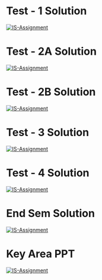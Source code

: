 # Test - 1 Solution
[![IS-Assignment](https://img.youtube.com/vi/KSebsqYg0jQ/0.jpg)](https://www.youtube.com/watch?v=KSebsqYg0jQ)

# Test - 2A Solution
[![IS-Assignment](https://img.youtube.com/vi/e1wRs94Y4wA/0.jpg)](https://www.youtube.com/watch?v=e1wRs94Y4wA)

# Test - 2B Solution
[![IS-Assignment](https://img.youtube.com/vi/aLbTL2af3x4/0.jpg)](https://www.youtube.com/watch?v=aLbTL2af3x4)

# Test - 3 Solution
[![IS-Assignment](https://img.youtube.com/vi/JqQjzNVwD5A/0.jpg)](https://www.youtube.com/watch?v=JqQjzNVwD5A)

# Test - 4 Solution
[![IS-Assignment](https://img.youtube.com/vi/mqOgV3DEnbk/0.jpg)](https://www.youtube.com/watch?v=mqOgV3DEnbk)

# End Sem Solution
[![IS-Assignment](https://img.youtube.com/vi/KYxQiCyOHmA/0.jpg)](https://www.youtube.com/watch?v=KYxQiCyOHmA)

# Key Area PPT
[![IS-Assignment](https://img.youtube.com/vi/MOrTC4Q--WA/0.jpg)](https://www.youtube.com/watch?v=MOrTC4Q--WA)
